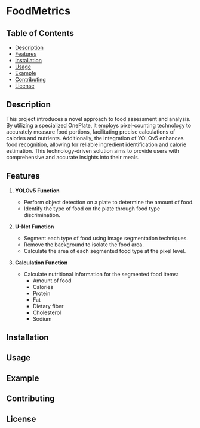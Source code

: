 # FoodMetrics

## Table of Contents

- [Description](#description)
- [Features](#features)
- [Installation](#installation)
- [Usage](#usage)
- [Example](#example)
- [Contributing](#contributing)
- [License](#license)

## Description

This project introduces a novel approach to food assessment and analysis. By utilizing a specialized OnePlate, it employs pixel-counting technology to accurately measure food portions, facilitating precise calculations of calories and nutrients. Additionally, the integration of YOLOv5 enhances food recognition, allowing for reliable ingredient identification and calorie estimation. This technology-driven solution aims to provide users with comprehensive and accurate insights into their meals.

## Features

1. **YOLOv5 Function**
   - Perform object detection on a plate to determine the amount of food.
   - Identify the type of food on the plate through food type discrimination.

2. **U-Net Function**
   - Segment each type of food using image segmentation techniques.
   - Remove the background to isolate the food area.
   - Calculate the area of each segmented food type at the pixel level.

3. **Calculation Function**
   - Calculate nutritional information for the segmented food items:
     - Amount of food
     - Calories
     - Protein
     - Fat
     - Dietary fiber
     - Cholesterol
     - Sodium

## Installation


## Usage


## Example


## Contributing


## License


